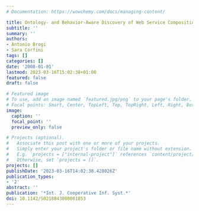 ```yaml
---
# Documentation: https://wowchemy.com/docs/managing-content/

title: Ontology- and Behavior-Aware Discovery of Web Service Compositions
subtitle: ''
summary: ''
authors:
- Antonio Brogi
- Sara Corfini
tags: []
categories: []
date: '2008-01-01'
lastmod: 2023-03-16T15:02:38+01:00
featured: false
draft: false

# Featured image
# To use, add an image named `featured.jpg/png` to your page's folder.
# Focal points: Smart, Center, TopLeft, Top, TopRight, Left, Right, BottomLeft, Bottom, BottomRight.
image:
  caption: ''
  focal_point: ''
  preview_only: false

# Projects (optional).
#   Associate this post with one or more of your projects.
#   Simply enter your project's folder or file name without extension.
#   E.g. `projects = ["internal-project"]` references `content/project/deep-learning/index.md`.
#   Otherwise, set `projects = []`.
projects: []
publishDate: '2023-03-16T14:02:38.428026Z'
publication_types:
- '2'
abstract: ''
publication: '*Int. J. Cooperative Inf. Syst.*'
doi: 10.1142/S0218843008001853
---
```

